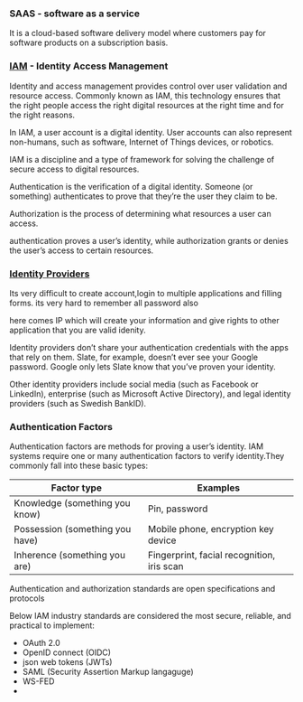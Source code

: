 

### SAAS - software as a service
It is a cloud-based software delivery model where customers pay for software products on a subscription basis.


### [IAM](https://auth0.com/docs/get-started/identity-fundamentals/identity-and-access-management) - Identity Access Management

Identity and access management provides control over user validation and resource access. Commonly known as IAM, this technology ensures that the right people access the right digital resources at the right time and for the right reasons.

In IAM, a user account is a digital identity. User accounts can also represent non-humans, such as software, Internet of Things devices, or robotics.

IAM is a discipline and a type of framework for solving the challenge of secure access to digital resources.

Authentication is the verification of a digital identity. Someone (or something) authenticates to prove that they’re the user they claim to be. 

Authorization is the process of determining what resources a user can access. 

authentication proves a user’s identity, while authorization grants or denies the user’s access to certain resources. 

### [Identity Providers](https://auth0.com/docs/get-started/identity-fundamentals/identity-and-access-management#identity-providers)
Its very difficult to create account,login to multiple applications and filling forms.
its very hard to remember all password also

here comes IP which will create your information and give rights to other application that you are valid idenity.

Identity providers don’t share your authentication credentials with the apps that rely on them. Slate, for example, doesn’t ever see your Google password. Google only lets Slate know that you’ve proven your identity. 

 Other identity providers include social media (such as Facebook or LinkedIn), enterprise (such as Microsoft Active Directory), and legal identity providers (such as Swedish BankID).


### Authentication Factors
Authentication factors are methods for proving a user’s identity. IAM systems require one or many authentication factors to verify identity.They commonly fall into these basic types:

| Factor type | Examples |
| -------- | -------- |
| Knowledge (something you know)   | Pin, password  |
| Possession (something you have)  | Mobile phone, encryption key device   |
| Inherence (something you are)    | Fingerprint, facial recognition, iris scan  |


Authentication and authorization standards are open specifications and protocols

Below IAM industry standards are considered the most secure, reliable, and practical to implement:

- OAuth 2.0
- OpenID connect (OIDC)
- json web tokens (JWTs)
- SAML (Security Assertion Markup langaguge)
- WS-FED
- 
